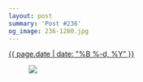 ```yaml
---
layout: post
summary: 'Post #236'
og_image: 236-1280.jpg
---
```


<p>
 <time>
  <a href="/236">
   {{ page.date | date: "%B %-d, %Y" }}
  </a>
 </time>
 <a href="/236">
  <figure data-taken="12/2/2013">
   <img sizes="(min-width: 700px) 50vw, calc(100vw - 2rem)" src="{{ site.assets_url }}/236-640.jpg" srcset="{{ site.assets_url }}/236-1280.jpg 1280w, {{ site.assets_url }}/236-960.jpg 960w, {{ site.assets_url }}/236-640.jpg 640w, {{ site.assets_url }}/236-320.jpg 320w"/>
  </figure>
 </a>
</p>
